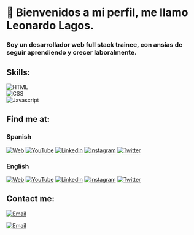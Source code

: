 # 👋 Bienvenidos a mi perfil, me llamo Leonardo Lagos.
### Soy un desarrollador web full stack trainee, con ansias de seguir aprendiendo y crecer laboralmente.

## Skills:
![HTML](https://img.shields.io/badge/HTML-3DDC84?style=for-the-badge&logo=html&logoColor=white&labelColor=101010)</br>
![CSS](https://img.shields.io/badge/CSS-0095D5?style=for-the-badge&logo=css&logoColor=white&labelColor=101010)</br>
![Javascript](https://img.shields.io/badge/logo-javascript-blue?logo=javascript)</br>

## Find me at:

### Spanish
[![Web](https://img.shields.io/badge/Mi_Sitio_Web-devexperto.com-14a1f0?style=for-the-badge&logo=wordpress&logoColor=white&labelColor=101010)](https://devexperto.com)
[![YouTube](https://img.shields.io/badge/YouTube-DevExperto-FF0000?style=for-the-badge&logo=youtube&logoColor=white&labelColor=101010)](https://devexperto.com/youtube)
[![LinkedIn](https://img.shields.io/badge/LinkedIn-Antonio_Leiva-0077B5?style=for-the-badge&logo=linkedin&logoColor=white&labelColor=101010)](https://devexperto.com/linkedin)
[![Instagram](https://img.shields.io/badge/Instagram-@devexperto-E4405F?style=for-the-badge&logo=instagram&logoColor=white&labelColor=101010)](https://devexperto.com/instagram)
[![Twitter](https://img.shields.io/badge/Twitter-@devexperto1-1DA1F2?style=for-the-badge&logo=twitter&logoColor=white&labelColor=101010)](https://devexperto.com/twitter)

### English
[![Web](https://img.shields.io/badge/My_Website-antonioleiva.com-14a1f0?style=for-the-badge&logo=wordpress&logoColor=white&labelColor=101010)](https://antonioleiva.com)
[![YouTube](https://img.shields.io/badge/YouTube-Antonio_Leiva-FF0000?style=for-the-badge&logo=youtube&logoColor=white&labelColor=101010)](https://www.youtube.com/antoniolg28)
[![LinkedIn](https://img.shields.io/badge/LinkedIn-Antonio_Leiva-0077B5?style=for-the-badge&logo=linkedin&logoColor=white&labelColor=101010)](https://devexperto.com/linkedin)
[![Instagram](https://img.shields.io/badge/Instagram-@antonioleivag-E4405F?style=for-the-badge&logo=instagram&logoColor=white&labelColor=101010)](https://instagram.com/antonioleivag)
[![Twitter](https://img.shields.io/badge/Twitter-@lime_cl-1DA1F2?style=for-the-badge&logo=twitter&logoColor=white&labelColor=101010)](https://twitter.com/lime_cl)

## Contact me:

[![Email](https://img.shields.io/badge/Español-devexperto.com-44a3f1?style=for-the-badge&logo=gmail&logoColor=white&labelColor=101010)](https://devexperto.com/contacto)

[![Email](https://img.shields.io/badge/English-antonioleiva.com-72ae2d?style=for-the-badge&logo=gmail&logoColor=white&labelColor=101010)](https://antonioleiva.com/contact)
